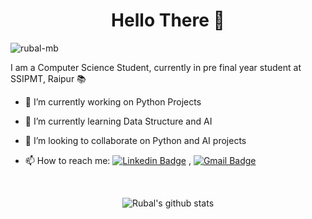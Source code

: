 <h1 align = "Center" >Hello There 👋 </h1>
<p align="left"> <img src="https://komarev.com/ghpvc/?username=rubal-mb" alt="rubal-mb"  /> </p>

I am a Computer Science Student, currently in pre final year student at SSIPMT, Raipur 📚

- 🔭 I’m currently working on Python Projects
- 🌱 I’m currently learning Data Structure and AI
- 👯 I’m looking to collaborate on Python and AI projects

- 📫 How to reach me: [![Linkedin Badge](https://img.shields.io/badge/-LinkedIn-blue?style=flat-square&logo=Linkedin&logoColor=white&link=https://www.linkedin.com/in/rubal-agrawal/)](https://www.linkedin.com/in/rubal-agrawal/) , [![Gmail Badge](https://img.shields.io/badge/-Gmail-c14438?style=flat-square&logo=Gmail&logoColor=white&link=mailto:rubalagrawalru@gmail.com.com)](mailto:rubalagrawalru@gmail.com)





<br>
<p align="center" >
<img alt="Rubal's github stats" src="https://github-readme-stats.vercel.app/api?username=Rubal-MB&include_all_commits=true&count_private=true&show_owner=true&show_icons=true"  > </p></p>



<!--
**Rubal-MB/Rubal-MB** is a ✨ _special_ ✨ repository because its `README.md` (this file) appears on your GitHub profile.

Here are some ideas to get you started:

- 🔭 I’m currently working on ...
- 🌱 I’m currently learning ...
- 👯 I’m looking to collaborate on ...
- 🤔 I’m looking for help with ...
- 💬 Ask me about ...
- 📫 How to reach me: ...
- 😄 Pronouns: ...
- ⚡ Fun fact: ...
-->
 
